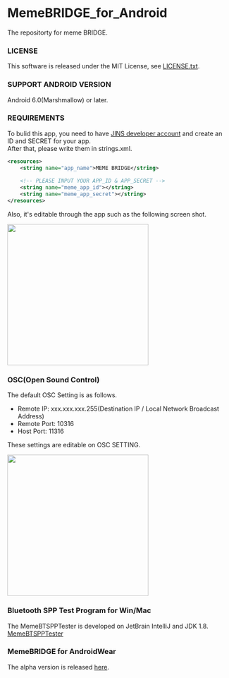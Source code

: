 # MemeBRIDGE_for_Android
The repositorty for meme BRIDGE.

### LICENSE
This software is released under the MIT License, see [LICENSE.txt](https://github.com/jins-meme/MemeBRIDGE_for_Android/blob/master/LICENSE.txt).

### SUPPORT ANDROID VERSION
Android 6.0(Marshmallow) or later.

### REQUIREMENTS
To bulid this app, you need to have [JINS developer account](https://developers.jins.com/en/) and create an ID and SECRET for your app.  
After that, please write them in strings.xml.
```xml:strings.xml
<resources>
    <string name="app_name">MEME BRIDGE</string>
  
    <!-- PLEASE INPUT YOUR APP_ID & APP_SECRET -->
    <string name="meme_app_id"></string>
    <string name="meme_app_secret"></string>
</resources>
```

Also, it's editable through the app such as the following screen shot.

<image src="https://github.com/jins-meme/JinsMemeBRIDGE-Android/blob/image/basic_setting.png" width="320px">

### OSC(Open Sound Control)
The default OSC Setting is as follows.
* Remote IP: xxx.xxx.xxx.255(Destination IP / Local Network Broadcast Address)
* Remote Port: 10316
* Host Port: 11316

These settings are editable on OSC SETTING.

<image src="https://github.com/jins-meme/JinsMemeBRIDGE-Android/blob/image/osc_setting.png" width="320px">

### Bluetooth SPP Test Program for Win/Mac
The MemeBTSPPTester is developed on JetBrain IntelliJ and JDK 1.8.  
[MemeBTSPPTester](https://github.com/tkrworks/MemeBTSPPTester)

### MemeBRIDGE for AndroidWear
The alpha version is released [here](https://github.com/tkrworks/MemeBRIDGE_for_AndroidWear).
